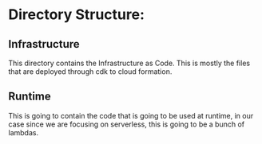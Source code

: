 # Directory Structure:

## Infrastructure

This directory contains the Infrastructure as Code. This is mostly the files that are deployed through cdk to cloud formation.

## Runtime

This is going to contain the code that is going to be used at runtime, in our case since we are focusing on serverless, this is going to be a bunch of lambdas.
